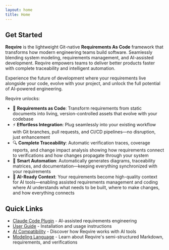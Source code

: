 ```yaml
---
layout: home
title: Home
---
```


## Get Started

**Reqvire** is the lightweight Git-native **Requirements As Code** framework that transforms how modern engineering teams build software. Seamlessly blending system modeling, requirements management, and AI-assisted development. Reqvire empowers teams to deliver better products faster with complete traceability and intelligent automation.

Experience the future of development where your requirements live alongside your code, evolve with your project, and unlock the full potential of AI-powered engineering.

Reqvire unlocks:
  - 🚀 **Requirements as Code**: Transform requirements from static documents into living, version-controlled assets that evolve with your codebase
  - ⚡ **Effortless Integration**: Plug seamlessly into your existing workflow with Git branches, pull requests, and CI/CD pipelines—no disruption, just enhancement
  - 🔍 **Complete Traceability**: Automatic verification traces, coverage reports, and change impact analysis showing how requirements connect to verifications and how changes propagate through your system
  - 🤖 **Smart Automation**: Automatically generates diagrams, traceability matrices, and documentation—keeping everything synchronized with your requirements
  - 🧠 **AI-Ready Context**: Your requirements become high-quality context for AI tools—enabling assisted requirements management and coding where AI understands what needs to be built, where to make changes, and how everything connects


## Quick Links

- [Claude Code Plugin](./claude_plugin.md) - AI-assisted requirements engineering
- [User Guide](./user_guide.md) - Installation and usage instructions
- [AI Compatibility](./ai_compatibility.md) - Discover how Reqvire works with AI tools
- [Modeling Language](./modeling_language.md) - Learn about Reqvire's semi-structured Markdown, requirements, and verifications

